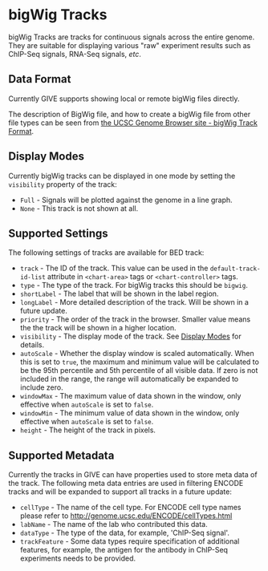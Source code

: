 # bigWig Tracks

bigWig Tracks are tracks for continuous signals across the entire genome. They
are suitable for displaying various "raw" experiment results such as ChIP-Seq
signals, RNA-Seq signals, *etc*.

## Data Format

Currently GIVE supports showing local or remote bigWig files directly.

The description of BigWig file, and how to create a bigWig file from other file
types can be seen from
[the UCSC Genome Browser site - bigWig Track Format](https://genome.ucsc.edu/goldenpath/help/bigWig.html).

## Display Modes

Currently bigWig tracks can be displayed in one mode by setting the `visibility`
property of the track:

*   `Full` - Signals will be plotted against the genome in a line graph.
*   `None` - This track is not shown at all.

## Supported Settings

The following settings of tracks are available for BED track:

*   `track` - The ID of the track. This value can be used in the
    `default-track-id-list` attribute in `<chart-area>` tags or
    `<chart-controller>` tags.
*   `type` - The type of the track. For bigWig tracks this should be `bigwig`.
*   `shortLabel` - The label that will be shown in the label region.
*   `longLabel` - More detailed description of the track. Will be shown in a
    future update.
*   `priority` - The order of the track in the browser. Smaller value means the
    the track will be shown in a higher location.
*   `visibility` - The display mode of the track. See
    [Display Modes](#display-modes) for details.
*   `autoScale` - Whether the display window is scaled automatically. When this
    is set to `true`, the maximum and minimum value will be calculated to be
    the 95th percentile and 5th percentile of all visible data. If zero is not
    included in the range, the range will automatically be expanded to include
    zero.
*   `windowMax` - The maximum value of data shown in the window, only effective
    when `autoScale` is set to `false`.
*   `windowMin` - The minimum value of data shown in the window, only effective
    when `autoScale` is set to `false`.
*   `height` - The height of the track in pixels.

## Supported Metadata

Currently the tracks in GIVE can have properties used to store meta data of the
track. The following meta data entries are used in filtering ENCODE tracks and
will be expanded to support all tracks in a future update:

*   `cellType` - The name of the cell type. For ENCODE cell type names please
    refer to <http://genome.ucsc.edu/ENCODE/cellTypes.html>
*   `labName` - The name of the lab who contributed this data.
*   `dataType` - The type of the data, for example, 'ChIP-Seq signal'.
*   `trackFeature` - Some data types require specification of additional
    features, for example, the antigen for the antibody in ChIP-Seq experiments
    needs to be provided.
